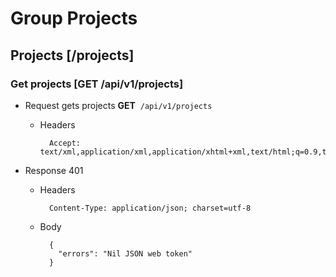 

# Group Projects


## Projects [/projects]


### Get projects [GET /api/v1/projects]


+ Request gets projects
**GET**&nbsp;&nbsp;`/api/v1/projects`

    + Headers

            Accept: text/xml,application/xml,application/xhtml+xml,text/html;q=0.9,text/plain;q=0.8,image/png,*/*;q=0.5

+ Response 401

    + Headers

            Content-Type: application/json; charset=utf-8

    + Body

            {
              "errors": "Nil JSON web token"
            }
